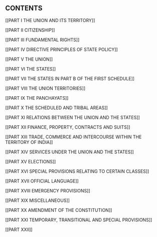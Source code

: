
## CONTENTS

[[PART I THE UNION AND ITS TERRITORY]]

[[PART II CITIZENSHIP]]

[[PART III FUNDAMENTAL RIGHTS]]

[[PART IV DIRECTIVE PRINCIPLES OF STATE POLICY]]

[[PART V THE UNION]]

[[PART VI THE STATES]]

[[PART VII THE STATES IN PART B OF THE FIRST SCHEDULE]]

[[PART VIII  THE UNION TERRITORIES]] 

[[PART IX THE PANCHAYATS]]

[[PART X  THE SCHEDULED AND TRIBAL AREAS]] 

[[PART XI  RELATIONS BETWEEN THE UNION AND THE STATES]] 

[[PART XII FINANCE, PROPERTY, CONTRACTS AND SUITS]] 

[[PART XIII TRADE, COMMERCE AND INTERCOURSE WITHIN THE TERRITORY OF INDIA]] 

[[PART XIV SERVICES UNDER THE UNION AND THE STATES]] 

[[PART XV ELECTIONS]] 

[[PART XVI SPECIAL PROVISIONS RELATING TO CERTAIN CLASSES]]

[[PART XVII OFFICIAL LANGUAGE]] 

[[PART XVIII EMERGENCY PROVISIONS]] 

[[PART XIX  MISCELLANEOUS]] 

[[PART XX  AMENDMENT OF THE CONSTITUTION]] 

[[PART XXI TEMPORARY, TRANSITIONAL AND SPECIAL PROVISIONS]] 

[[PART XXII]]

